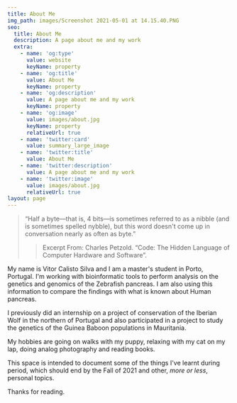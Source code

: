 ```yaml
---
title: About Me
img_path: images/Screenshot 2021-05-01 at 14.15.40.PNG
seo:
  title: About Me
  description: A page about me and my work
  extra:
    - name: 'og:type'
      value: website
      keyName: property
    - name: 'og:title'
      value: About Me
      keyName: property
    - name: 'og:description'
      value: A page about me and my work
      keyName: property
    - name: 'og:image'
      value: images/about.jpg
      keyName: property
      relativeUrl: true
    - name: 'twitter:card'
      value: summary_large_image
    - name: 'twitter:title'
      value: About Me
    - name: 'twitter:description'
      value: A page about me and my work
    - name: 'twitter:image'
      value: images/about.jpg
      relativeUrl: true
layout: page
---
```

> “Half a byte—that is, 4 bits—is sometimes referred to as a nibble (and is sometimes spelled nybble), but this word doesn't come up in conversation nearly as often as byte.”
>
> > Excerpt From: Charles Petzold. “Code: The Hidden Language of Computer Hardware and Software”.

My name is Vitor Calisto Silva and I am a master's student in Porto, Portugal. I'm working with bioinformatic tools to perform analysis on the genetics and genomics of the Zebrafish pancreas. I am also using this information to compare the findings with what is known about Human pancreas.

I previously did an internship on a project of conservation of the Iberian Wolf in the northern of Portugal and also participated in a project to study the genetics of the Guinea Baboon populations in Mauritania.

My hobbies are going on walks with my puppy, relaxing with my cat on my lap, doing analog photography and reading books.

This space is intended to document some of the things I've learnt during period, which should end by the Fall of 2021 and other, *more or less*, personal topics.

Thanks for reading.
